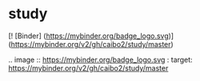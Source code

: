 # study

[! [Binder] (https://mybinder.org/badge_logo.svg)] (https://mybinder.org/v2/gh/caibo2/study/master)

.. image :: https://mybinder.org/badge_logo.svg
 : target: https://mybinder.org/v2/gh/caibo2/study/master
 
